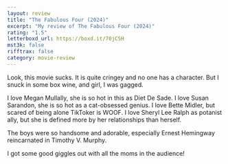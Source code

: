 ```yaml
---
layout: review
title: "The Fabulous Four (2024)"
excerpt: "My review of The Fabulous Four (2024)"
rating: "1.5"
letterboxd_url: https://boxd.it/70jC5H
mst3k: false
rifftrax: false
category: movie-review
---
```


Look, this movie sucks. It is quite cringey and no one has a character. But I snuck in some box wine, and girl, I was gagged.

I love Megan Mullally, she is so hot in this as Diet De Sade. I love Susan Sarandon, she is so hot as a cat-obsessed genius. I love Bette Midler, but scared of being alone TikToker is WOOF. I love Sheryl Lee Ralph as potanist ally, but she is defined more by her relationships than herself.

The boys were so handsome and adorable, especially Ernest Hemingway reincarnated in Timothy V. Murphy.

I got some good giggles out with all the moms in the audience!
